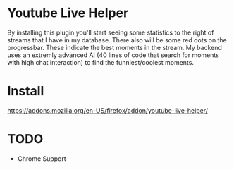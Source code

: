 # Youtube Live Helper
 
By installing this plugin you'll start seeing some statistics to the right of streams that I have in my database. There also will be some red dots on the progressbar. These indicate the best moments in the stream. My backend uses an extremly advanced AI (40 lines of code that search for moments with high chat interaction) to find the funniest/coolest moments.

# Install

https://addons.mozilla.org/en-US/firefox/addon/youtube-live-helper/

# TODO

- Chrome Support
